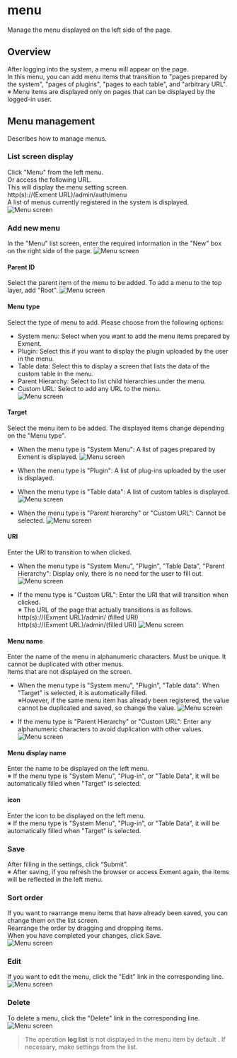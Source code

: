 # menu
Manage the menu displayed on the left side of the page.

## Overview
After logging into the system, a menu will appear on the page.  
In this menu, you can add menu items that transition to "pages prepared by the system", "pages of plugins", "pages to each table", and "arbitrary URL".  
※ Menu items are displayed only on pages that can be displayed by the logged-in user.  

## Menu management
Describes how to manage menus.

### List screen display
Click "Menu" from the left menu.  
Or access the following URL.  
This will display the menu setting screen.  
http(s)://(Exment URL)/admin/auth/menu  
A list of menus currently registered in the system is displayed.
![Menu screen](img/menu/menu_grid1.png)

### Add new menu
In the "Menu" list screen, enter the required information in the "New" box on the right side of the page.
![Menu screen](img/menu/menu_new1.png)

#### Parent ID
Select the parent item of the menu to be added. To add a menu to the top layer, add "Root".
![Menu screen](img/menu/menu_new2.png)

#### Menu type
Select the type of menu to add. Please choose from the following options:  
- System menu: Select when you want to add the menu items prepared by Exment.  
- Plugin: Select this if you want to display the plugin uploaded by the user in the menu.  
- Table data: Select this to display a screen that lists the data of the custom table in the menu.  
- Parent Hierarchy: Select to list child hierarchies under the menu.  
- Custom URL: Select to add any URL to the menu.  
![Menu screen](img/menu/menu_new3.png)

#### Target
Select the menu item to be added. The displayed items change depending on the "Menu type".
- When the menu type is "System Menu": A list of pages prepared by Exment is displayed.
![Menu screen](img/menu/menu_new4.png)

- When the menu type is "Plugin": A list of plug-ins uploaded by the user is displayed.
- When the menu type is "Table data": A list of custom tables is displayed.
![Menu screen](img/menu/menu_new5.png)

- When the menu type is "Parent hierarchy" or "Custom URL": Cannot be selected.
![Menu screen](img/menu/menu_new6.png)


#### URI
Enter the URI to transition to when clicked.
- When the menu type is "System Menu", "Plugin", "Table Data", "Parent Hierarchy": Display only, there is no need for the user to fill out.
![Menu screen](img/menu/menu_new7.png)

- If the menu type is "Custom URL": Enter the URI that will transition when clicked.  
※ The URL of the page that actually transitions is as follows. http(s)://(Exment URL)/admin/ (filled URI)  
http(s)://(Exment URL)/admin/(filled URI)
![Menu screen](img/menu/menu_new8.png)


#### Menu name
Enter the name of the menu in alphanumeric characters. Must be unique. It cannot be duplicated with other menus.  
Items that are not displayed on the screen.  
- When the menu type is "System menu", "Plugin", "Table data": When "Target" is selected, it is automatically filled.  
※However, if the same menu item has already been registered, the value cannot be duplicated and saved, so change the value.
![Menu screen](img/menu/menu_new9.png)

- If the menu type is "Parent Hierarchy" or "Custom URL": Enter any alphanumeric characters to avoid duplication with other values.
![Menu screen](img/menu/menu_new10.png)


#### Menu display name
Enter the name to be displayed on the left menu.  
※ If the menu type is "System Menu", "Plug-in", or "Table Data", it will be automatically filled when "Target" is selected.  

#### icon
Enter the icon to be displayed on the left menu.  
※ If the menu type is "System Menu", "Plug-in", or "Table Data", it will be automatically filled when "Target" is selected.  

### Save
After filling in the settings, click “Submit”.  
※ After saving, if you refresh the browser or access Exment again, the items will be reflected in the left menu.

### Sort order
If you want to rearrange menu items that have already been saved, you can change them on the list screen.  
Rearrange the order by dragging and dropping items.  
When you have completed your changes, click Save.  
![Menu screen](img/menu/menu_sort1.png)


### Edit
If you want to edit the menu, click the "Edit" link in the corresponding line.
![Menu screen](img/menu/menu_edit.png)

### Delete
To delete a menu, click the "Delete" link in the corresponding line.
![Menu screen](img/menu/menu_delete.png)

> The operation **log list** is not displayed in the menu item by default . If necessary, make settings from the list.  